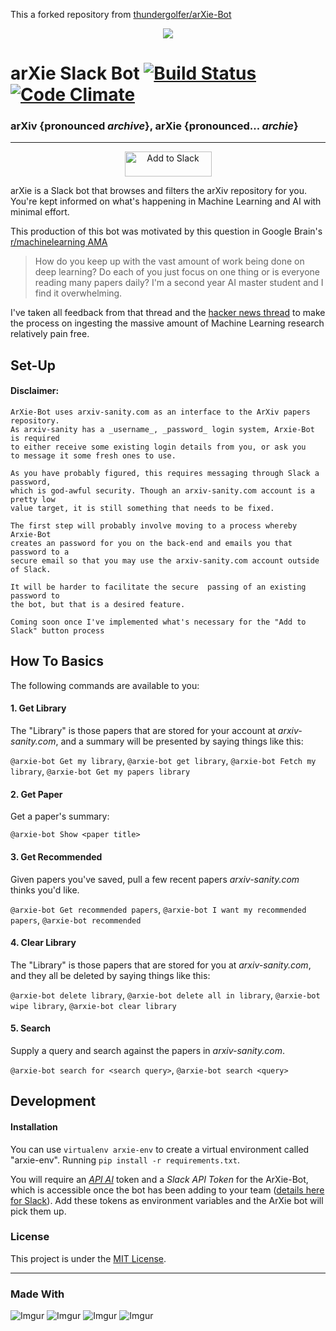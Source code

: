 This a forked repository from [thundergolfer/arXie-Bot](https://github.com/thundergolfer/arXie-Bot)

<p align="center">
  <img src='images/arXie_300.png'/>
</p>

# **arXie Slack Bot** [![Build Status](https://travis-ci.org/thundergolfer/arXie-Bot.svg?branch=master)](https://travis-ci.org/thundergolfer/arXie-Bot) [![Code Climate](https://codeclimate.com/github/thundergolfer/arXie-Bot/badges/gpa.svg)](https://codeclimate.com/github/thundergolfer/arXie-Bot)

### arXiv {pronounced *archive*}, arXie {pronounced... *archie*}


---------------

<p align="center">
  <a href="https://slack.com/oauth/authorize?scope=commands,bot&client_id=31179650306.145700550929">
    <img alt="Add to Slack" height="40" width="139" src="https://platform.slack-edge.com/img/add_to_slack.png" srcset="https://platform.slack-edge.com/img/add_to_slack.png 1x, https://platform.slack-edge.com/img/add_to_slack@2x.png 2x" />
  </a>
</p>

arXie is a Slack bot that browses and filters the arXiv repository for you. You're kept informed on what's happening in Machine Learning and AI with minimal effort.

This production of this bot was motivated by this question in Google Brain's [r/machinelearning AMA](https://www.reddit.com/r/MachineLearning/comments/4w6tsv/ama_we_are_the_google_brain_team_wed_love_to/?st=irvvkvu4&sh=b50d5ce3)

> How do you keep up with the vast amount of work being done on deep learning? Do each of you just focus on one thing or is everyone reading many papers daily? I'm a second year AI master student and I find it overwhelming.

I've taken all feedback from that thread and the [hacker news thread](https://news.ycombinator.com/item?id=12233289) to make the process on ingesting the massive amount of Machine Learning research relatively pain free.

## Set-Up

#### **Disclaimer:**
```
ArXie-Bot uses arxiv-sanity.com as an interface to the ArXiv papers repository.
As arxiv-sanity has a _username_, _password_ login system, Arxie-Bot is required
to either receive some existing login details from you, or ask you
to message it some fresh ones to use.

As you have probably figured, this requires messaging through Slack a password,
which is god-awful security. Though an arxiv-sanity.com account is a pretty low 
value target, it is still something that needs to be fixed.

The first step will probably involve moving to a process whereby Arxie-Bot
creates an password for you on the back-end and emails you that password to a
secure email so that you may use the arxiv-sanity.com account outside of Slack.

It will be harder to facilitate the secure  passing of an existing password to
the bot, but that is a desired feature.
```

`Coming soon once I've implemented what's necessary for the "Add to Slack" button process`

## How To Basics

The following commands are available to you:

#### 1. Get Library

The "Library" is those papers that are stored for your account at *arxiv-sanity.com*, and a summary will be presented by saying things like this:

`@arxie-bot Get my library`, `@arxie-bot get library`, `@arxie-bot Fetch my library`, `@arxie-bot Get my papers library`

#### 2. Get Paper

Get a paper's summary:

`@arxie-bot Show <paper title>`

#### 3. Get Recommended

Given papers you've saved, pull a few recent papers *arxiv-sanity.com* thinks you'd like.

`@arxie-bot Get recommended papers`, `@arxie-bot I want my recommended papers`, `@arxie-bot recommended`

#### 4. Clear Library

The "Library" is those papers that are stored for you at *arxiv-sanity.com*, and they all be deleted by saying things like this:

`@arxie-bot delete library`, `@arxie-bot delete all in library`, `@arxie-bot wipe library`, `@arxie-bot clear library`

#### 5. Search

Supply a query and search against the papers in *arxiv-sanity.com*.

`@arxie-bot search for <search query>`, `@arxie-bot search <query>`

## Development

#### Installation

You can use `virtualenv arxie-env` to create a virtual environment called "arxie-env". Running `pip install -r requirements.txt`.

You will require an [*API AI*](https://api.ai/) token and a *Slack API Token* for the ArXie-Bot, which is accessible once the bot has been adding to your team ([details here for Slack](https://api.slack.com/bot-users)). Add these tokens as environment variables and the ArXie bot will pick them up.

### License
This project is under the [MIT License](https://opensource.org/licenses/MIT).

------
### Made With

![Imgur](http://i.imgur.com/Fd6Kk9T.png) ![Imgur](http://i.imgur.com/rikiMi0.jpg) ![Imgur](http://i.imgur.com/BwhBHyx.jpg) ![Imgur](http://i.imgur.com/k289uw5.jpg)
